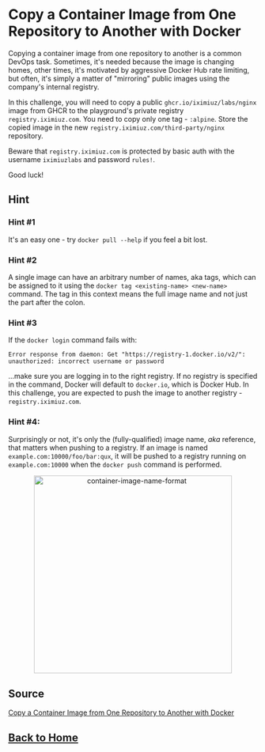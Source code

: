 # **Copy a Container Image from One Repository to Another with Docker**

Copying a container image from one repository to another is a common DevOps task. Sometimes, it's needed because the image is changing homes, other times, it's motivated by aggressive Docker Hub rate limiting, but often, it's simply a matter of "mirroring" public images using the company's internal registry.

In this challenge, you will need to copy a public ``ghcr.io/iximiuz/labs/nginx`` image from GHCR to the playground's private registry ``registry.iximiuz.com``. You need to copy only one tag - ``:alpine``. Store the copied image in the new ``registry.iximiuz.com/third-party/nginx`` repository.

Beware that ``registry.iximiuz.com`` is protected by basic auth with the username ``iximiuzlabs`` and password ``rules!``.

Good luck!

## **Hint**

### **Hint #1**

It's an easy one - try ``docker pull --help`` if you feel a bit lost.

### **Hint #2**

A single image can have an arbitrary number of names, aka tags, which can be assigned to it using the ``docker tag <existing-name> <new-name>`` command. The tag in this context means the full image name and not just the part after the colon.

### **Hint #3**

If the ``docker login`` command fails with:

```
Error response from daemon: Get "https://registry-1.docker.io/v2/":
unauthorized: incorrect username or password
```

...make sure you are logging in to the right registry. If no registry is specified in the command, Docker will default to ``docker.io``, which is Docker Hub. In this challenge, you are expected to push the image to another registry - ``registry.iximiuz.com``.

### **Hint #4:**

Surprisingly or not, it's only the (fully-qualified) image name, *aka* reference, that matters when pushing to a registry. If an image is named ``example.com:10000/foo/bar:qux``, it will be pushed to a registry running on ``example.com:10000`` when the ``docker push`` command is performed.

<p align="center"> 
    <img src="https://labs.iximiuz.com/content/files/challenges/copy-container-image-from-one-repository-to-another-with-docker/__static__/container-image-name-format.png" width="400" alt="container-image-name-format" > 
</p>

## **Source**

[Copy a Container Image from One Repository to Another with Docker](https://labs.iximiuz.com/challenges/copy-container-image-from-one-repository-to-another-with-docker)

## **[Back to Home](../../)**